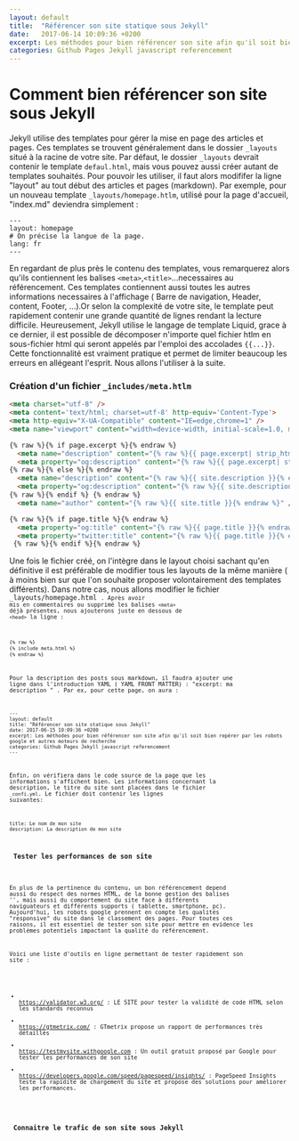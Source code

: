 ```yaml
---
layout: default
title:  "Référencer son site statique sous Jekyll"
date:   2017-06-14 10:09:36 +0200
excerpt: Les méthodes pour bien référencer son site afin qu'il soit bien repérer par les robots google et autres moteurs de recherche
categories: Github Pages Jekyll javascript referencement
---
```




<h1>Comment bien référencer son site sous Jekyll</h1>

Jekyll utilise des templates  pour gérer la mise en page des articles et pages. Ces templates se trouvent généralement dans le dossier <code>_layouts</code> situé à la racine de votre site.
Par défaut, le dossier <code>_layouts</code>  devrait contenir le template <code>defaul.html</code>, mais vous pouvez aussi créer autant de templates souhaités. Pour pouvoir les utiliser, il faut alors modififer la ligne "layout" au tout début des articles et pages (markdown). Par exemple, pour un nouveau template <code>_layouts/homepage.htlm</code>, utilisé pour la page d'accueil, "index.md" deviendra simplement :

```ỳaml
---
layout: homepage
# On précise la langue de la page.
lang: fr
---
```

En regardant de plus près le contenu des templates, vous remarquerez alors qu'ils contiennent les balises `<meta>`,`<title>`...necessaires au référencement. Ces templates contiennent aussi toutes les autres informations necessaires à l'affichage ( Barre de navigation, Header, content, Footer, ...).Or selon la complexité de votre site, le template peut rapidement contenir une grande quantité de lignes rendant la lecture difficile. Heureusement, Jekyll utilise le langage de template Liquid, grace à ce dernier, il est possible de décomposer n'importe quel fichier htlm en sous-fichier html qui seront appelés par l'emploi des accolades  `{{...}}`. Cette fonctionnalité est vraiment pratique et permet de limiter beaucoup les erreurs en allégeant l'esprit. Nous allons l'utiliser à la suite.

<h3> Création d'un fichier <code>_includes/meta.htlm </code>  </h3>

```html
<meta charset="utf-8" />
<meta content='text/html; charset=utf-8' http-equiv='Content-Type'>
<meta http-equiv="X-UA-Compatible" content="IE=edge,chrome=1" />
<meta name="viewport" content="width=device-width, initial-scale=1.0, maximum-scale=1.0">

{% raw %}{% if page.excerpt %}{% endraw %}
  <meta name="description" content="{% raw %}{{ page.excerpt| strip_html }}{% endraw %}" />
  <meta property="og:description" content="{% raw %}{{ page.excerpt| strip_html }}{% endraw %}" />
{% raw %}{% else %}{% endraw %}
  <meta name="description" content="{% raw %}{{ site.description }}{% endraw %}">
  <meta property="og:description" content="{% raw %}{{ site.description }}{% endraw %}" />
{% raw %}{% endif %} {% endraw %}
  <meta name="author" content="{% raw %}{{ site.title }}{% endraw %}" />

{% raw %}{% if page.title %}{% endraw %}
  <meta property="og:title" content="{% raw %}{{ page.title }}{% endraw %}" />
  <meta property="twitter:title" content="{% raw %}{{ page.title }}{% endraw %}" />
 {% raw %}{% endif %}{% endraw %}
```

Une fois le fichier créé, on l'intègre dans le layout choisi sachant qu'en définitive il est préférable de modifier tous les layouts de la même manière ( à moins bien sur que l'on souhaite proposer volontairement des templates différents).
Dans notre cas, nous allons modifier le fichier <code> _layouts/homepage.html <code>. Après avoir mis en commentaires ou supprimé les balises `<meta>` déjà présentes, nous ajouterons juste en dessous de `<head>` la ligne : 

```html
{% raw %}
{% include meta.html %}
{% endraw %}
```


Pour la description des posts sous markdown, il faudra ajouter une ligne dans l'introduction YAML ( YAML FRONT MATTER) : "excerpt: ma description " . 
Par ex, pour cette page, on aura :
```ỳaml
---
layout: default
title: "Référencer son site statique sous Jekyll"
date: 2017-06-15 10:09:36 +0200
excerpt: Les méthodes pour bien référencer son site afin qu'il soit bien repérer par les robots google et autres moteurs de recherche
categories: Github Pages Jekyll javascript referencement
---
```

Enfin, on vérifiera dans le code source de la page que les informations s'affichent bien. Les informations concernant la description, le titre du site sont placées dans le fichier <code>_confi.yml</code>. 
Le fichier doit contenir les lignes suivantes:

```ỳaml
title: Le nom de mon site
description: La description de mon site
```

<h3> Tester les performances de son site  </h3>

En plus de la pertinence du contenu, un bon référencement depend aussi du respect des normes HTML, de la bonne gestion des balises '<meta>', mais aussi du comportement du site face à différents naviguateurs et différents supports ( tablette, smartphone, pc). Aujourd'hui, les robots google prennent en compte les qualités "responsive" du site dans le classement des pages.
Pour toutes ces raisons, il est essentiel de tester son site pour mettre en evidence les problèmes potentiels impactant la qualité du référencement.

Voici une liste d'outils en ligne permettant de tester rapidement son site :

<ul>

<li>
<a href="https://validator.w3.org/" target="_blanck">https://validator.w3.org/</a> : LE SITE pour tester la validité de code HTML selon les standards reconnus
</li>
<li>
<a href="https://gtmetrix.com/" target="_blanck">https://gtmetrix.com/</a> : GTmetrix propose un rapport de performances très détaillés
</li>
<li>
<a href="https://testmysite.withgoogle.com" target="_blanck">https://testmysite.withgoogle.com</a> : Un outil gratuit proposé par Google pour tester les performances de son site
</li>
<li>
<a href="https://developers.google.com/speed/pagespeed/insights/" target="_blanck">https://developers.google.com/speed/pagespeed/insights/</a> : PageSpeed Insights teste la rapidité de chargement du site et propose des solutions pour améliorer les performances.
</li>
</ul>

<h3> Connaitre le trafic de son site sous Jekyll  </h3>


